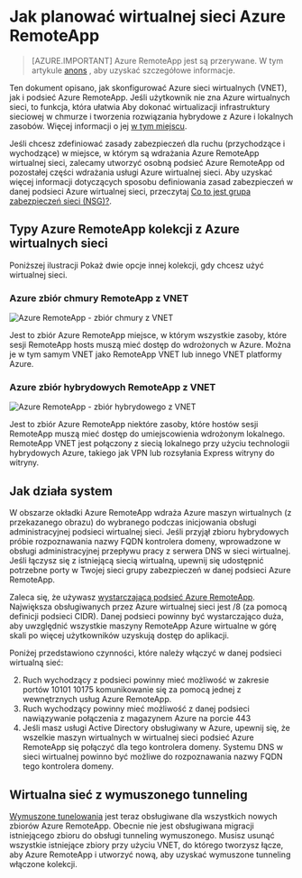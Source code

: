<properties
    pageTitle="Jak zaplanować wirtualnej sieci zbioru Azure RemoteApp | Microsoft Azure"
    description="Dowiedz się, jak zaplanować wirtualnej sieci zbioru Azure RemoteApp."
    services="remoteapp"
    documentationCenter="" 
    authors="mghosh1616"
    manager="mbaldwin" />

<tags
    ms.service="remoteapp"
    ms.workload="compute"
    ms.tgt_pltfrm="na"
    ms.devlang="na"
    ms.topic="article"
    ms.date="08/15/2016"
    ms.author="elizapo" />

# <a name="how-to-plan-your-virtual-network-for-azure-remoteapp"></a>Jak planować wirtualnej sieci Azure RemoteApp

> [AZURE.IMPORTANT]
> Azure RemoteApp jest są przerywane. W tym artykule [anons](https://go.microsoft.com/fwlink/?linkid=821148) , aby uzyskać szczegółowe informacje.

Ten dokument opisano, jak skonfigurować Azure sieci wirtualnych (VNET), jak i podsieć Azure RemoteApp. Jeśli użytkownik nie zna Azure wirtualnych sieci, to funkcja, która ułatwia Aby dokonać wirtualizacji infrastruktury sieciowej w chmurze i tworzenia rozwiązania hybrydowe z Azure i lokalnych zasobów. Więcej informacji o jej [w tym miejscu](../virtual-network/virtual-networks-overview.md).

Jeśli chcesz zdefiniować zasady zabezpieczeń dla ruchu (przychodzące i wychodzące) w miejsce, w którym są wdrażania Azure RemoteApp wirtualnej sieci, zalecamy utworzyć osobną podsieć Azure RemoteApp od pozostałej części wdrażania usługi Azure wirtualnej sieci. Aby uzyskać więcej informacji dotyczących sposobu definiowania zasad zabezpieczeń w danej podsieci Azure wirtualnej sieci, przeczytaj [Co to jest grupa zabezpieczeń sieci (NSG)?](../virtual-network/virtual-networks-nsg.md).

## <a name="types-of-azure-remoteapp-collections-with-azure-virtual-networks"></a>Typy Azure RemoteApp kolekcji z Azure wirtualnych sieci

Poniższej ilustracji Pokaż dwie opcje innej kolekcji, gdy chcesz użyć wirtualnej sieci.

### <a name="azure-remoteapp-cloud-collection-with-vnet"></a>Azure zbiór chmury RemoteApp z VNET

 ![Azure RemoteApp - zbiór chmury z VNET](./media/remoteapp-planvpn/ra-cloudvpn.png)

Jest to zbiór Azure RemoteApp miejsce, w którym wszystkie zasoby, które sesji RemoteApp hosts muszą mieć dostęp do wdrożonych w Azure. Można je w tym samym VNET jako RemoteApp VNET lub innego VNET platformy Azure.

### <a name="azure-remoteapp-hybrid-collection-with-vnet"></a>Azure zbiór hybrydowych RemoteApp z VNET

![Azure RemoteApp - zbiór hybrydowego z VNET](./media/remoteapp-planvpn/ra-hybridvpn.png)

Jest to zbiór Azure RemoteApp niektóre zasoby, które hostów sesji RemoteApp muszą mieć dostęp do umiejscowienia wdrożonym lokalnego. RemoteApp VNET jest połączony z siecią lokalnego przy użyciu technologii hybrydowych Azure, takiego jak VPN lub rozsyłania Express witryny do witryny.


## <a name="how-the-system-works"></a>Jak działa system

W obszarze okładki Azure RemoteApp wdraża Azure maszyn wirtualnych (z przekazanego obrazu) do wybranego podczas inicjowania obsługi administracyjnej podsieci wirtualnej sieci. Jeśli przyjął zbioru hybrydowych próbie rozpoznawania nazwy FQDN kontrolera domeny, wprowadzone w obsługi administracyjnej przepływu pracy z serwera DNS w sieci wirtualnej.  
Jeśli łączysz się z istniejącą siecią wirtualną, upewnij się udostępnić potrzebne porty w Twojej sieci grupy zabezpieczeń w danej podsieci Azure RemoteApp. 

Zaleca się, że używasz [wystarczającą podsieć Azure RemoteApp](remoteapp-vnetsizing.md). Największa obsługiwanych przez Azure wirtualnej sieci jest /8 (za pomocą definicji podsieci CIDR). Danej podsieci powinny być wystarczająco duża, aby uwzględnić wszystkie maszyny RemoteApp Azure wirtualne w górę skali po więcej użytkowników uzyskują dostęp do aplikacji. 

Poniżej przedstawiono czynności, które należy włączyć w danej podsieci wirtualną sieć: 

2.  Ruch wychodzący z podsieci powinny mieć możliwość w zakresie portów 10101 10175 komunikowanie się za pomocą jednej z wewnętrznych usług Azure RemoteApp.
3.  Ruch wychodzący powinny mieć możliwość z danej podsieci nawiązywanie połączenia z magazynem Azure na porcie 443
4.  Jeśli masz usługi Active Directory obsługiwany w Azure, upewnij się, że wszelkie maszyn wirtualnych w wirtualnej sieci podsieć Azure RemoteApp się połączyć dla tego kontrolera domeny. Systemu DNS w sieci wirtualnej powinno być możliwe do rozpoznawania nazwy FQDN tego kontrolera domeny.


## <a name="virtual-network-with-forced-tunneling"></a>Wirtualna sieć z wymuszonego tunneling

[Wymuszone tunelowania](../vpn-gateway/vpn-gateway-about-forced-tunneling.md) jest teraz obsługiwane dla wszystkich nowych zbiorów Azure RemoteApp. Obecnie nie jest obsługiwana migracji istniejącego zbioru do obsługi tunneling wymuszonego.  Musisz usunąć wszystkie istniejące zbiory przy użyciu VNET, do którego tworzysz łącze, aby Azure RemoteApp i utworzyć nową, aby uzyskać wymuszone tunneling włączone kolekcji. 
